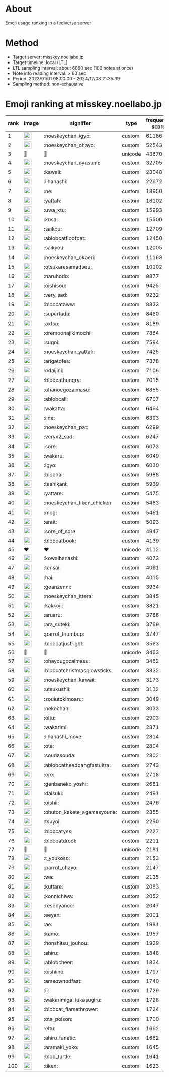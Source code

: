 # About
Emoji usage ranking in a fediverse server

# Method
- Target server: misskey.noellabo.jp
- Target timeline: local (LTL)
- LTL sampling interval: about 6060 sec (100 notes at once)
- Note info reading interval: > 60 sec
- Period: 2023/01/01 08:00:00 - 2024/12/08 21:35:39 
- Sampling method: non-exhaustive

# Emoji ranking at misskey.noellabo.jp

|rank|image|signifier|type|frequency score|
|----|----|----|----|----|
|1|<img height="24" src="https://misskey.noellabo.jp/emoji/noeskeychan_igyo.webp">|:noeskeychan_igyo:|custom|61186|
|2|<img height="24" src="https://misskey.noellabo.jp/emoji/noeskeychan_ohayo.webp">|:noeskeychan_ohayo:|custom|52543|
|3|🎉|🎉|unicode|43670|
|4|<img height="24" src="https://misskey.noellabo.jp/emoji/noeskeychan_oyasumi.webp">|:noeskeychan_oyasumi:|custom|32705|
|5|<img height="24" src="https://misskey.noellabo.jp/emoji/kawaii.webp">|:kawaii:|custom|23048|
|6|<img height="24" src="https://misskey.noellabo.jp/emoji/iihanashi.webp">|:iihanashi:|custom|22672|
|7|<img height="24" src="https://misskey.noellabo.jp/emoji/ne.webp">|:ne:|custom|18950|
|8|<img height="24" src="https://misskey.noellabo.jp/emoji/yattah.webp">|:yattah:|custom|16102|
|9|<img height="24" src="https://misskey.noellabo.jp/emoji/uwa_xtu.webp">|:uwa_xtu:|custom|15993|
|10|<img height="24" src="https://misskey.noellabo.jp/emoji/kusa.webp">|:kusa:|custom|15500|
|11|<img height="24" src="https://misskey.noellabo.jp/emoji/saikou.webp">|:saikou:|custom|12709|
|12|<img height="24" src="https://misskey.noellabo.jp/emoji/ablobcatfloofpat.webp">|:ablobcatfloofpat:|custom|12450|
|13|<img height="24" src="https://misskey.noellabo.jp/emoji/saikyou.webp">|:saikyou:|custom|12005|
|14|<img height="24" src="https://misskey.noellabo.jp/emoji/noeskeychan_okaeri.webp">|:noeskeychan_okaeri:|custom|11163|
|15|<img height="24" src="https://misskey.noellabo.jp/emoji/otsukaresamadseu.webp">|:otsukaresamadseu:|custom|10102|
|16|<img height="24" src="https://misskey.noellabo.jp/emoji/naruhodo.webp">|:naruhodo:|custom|9877|
|17|<img height="24" src="https://misskey.noellabo.jp/emoji/oishisou.webp">|:oishisou:|custom|9425|
|18|<img height="24" src="https://misskey.noellabo.jp/emoji/very_sad.webp">|:very_sad:|custom|9232|
|19|<img height="24" src="https://misskey.noellabo.jp/emoji/blobcataww.webp">|:blobcataww:|custom|8833|
|20|<img height="24" src="https://misskey.noellabo.jp/emoji/supertada.webp">|:supertada:|custom|8460|
|21|<img height="24" src="https://misskey.noellabo.jp/emoji/axtsu.webp">|:axtsu:|custom|8189|
|22|<img height="24" src="https://misskey.noellabo.jp/emoji/oremoonajikimochi.webp">|:oremoonajikimochi:|custom|7864|
|23|<img height="24" src="https://misskey.noellabo.jp/emoji/sugoi.webp">|:sugoi:|custom|7594|
|24|<img height="24" src="https://misskey.noellabo.jp/emoji/noeskeychan_yattah.webp">|:noeskeychan_yattah:|custom|7425|
|25|<img height="24" src="https://misskey.noellabo.jp/emoji/arigatofes.webp">|:arigatofes:|custom|7378|
|26|<img height="24" src="https://misskey.noellabo.jp/emoji/odaijini.webp">|:odaijini:|custom|7106|
|27|<img height="24" src="https://misskey.noellabo.jp/emoji/blobcathungry.webp">|:blobcathungry:|custom|7015|
|28|<img height="24" src="https://misskey.noellabo.jp/emoji/ohanoegozaimasu.webp">|:ohanoegozaimasu:|custom|6855|
|29|<img height="24" src="https://misskey.noellabo.jp/emoji/ablobcall.webp">|:ablobcall:|custom|6707|
|30|<img height="24" src="https://misskey.noellabo.jp/emoji/wakatta.webp">|:wakatta:|custom|6464|
|31|<img height="24" src="https://misskey.noellabo.jp/emoji/iine.webp">|:iine:|custom|6393|
|32|<img height="24" src="https://misskey.noellabo.jp/emoji/noeskeychan_pat.webp">|:noeskeychan_pat:|custom|6299|
|33|<img height="24" src="https://misskey.noellabo.jp/emoji/veryx2_sad.webp">|:veryx2_sad:|custom|6247|
|34|<img height="24" src="https://misskey.noellabo.jp/emoji/sore.webp">|:sore:|custom|6073|
|35|<img height="24" src="https://misskey.noellabo.jp/emoji/wakaru.webp">|:wakaru:|custom|6049|
|36|<img height="24" src="https://misskey.noellabo.jp/emoji/igyo.webp">|:igyo:|custom|6030|
|37|<img height="24" src="https://misskey.noellabo.jp/emoji/blobhai.webp">|:blobhai:|custom|5988|
|38|<img height="24" src="https://misskey.noellabo.jp/emoji/tashikani.webp">|:tashikani:|custom|5939|
|39|<img height="24" src="https://misskey.noellabo.jp/emoji/yattare.webp">|:yattare:|custom|5475|
|40|<img height="24" src="https://misskey.noellabo.jp/emoji/noeskeychan_tiken_chicken.webp">|:noeskeychan_tiken_chicken:|custom|5463|
|41|<img height="24" src="https://misskey.noellabo.jp/emoji/mog.webp">|:mog:|custom|5461|
|42|<img height="24" src="https://misskey.noellabo.jp/emoji/erait.webp">|:erait:|custom|5093|
|43|<img height="24" src="https://misskey.noellabo.jp/emoji/sore_of_sore.webp">|:sore_of_sore:|custom|4947|
|44|<img height="24" src="https://misskey.noellabo.jp/emoji/blobcatbook.webp">|:blobcatbook:|custom|4139|
|45|❤|❤|unicode|4112|
|46|<img height="24" src="https://misskey.noellabo.jp/emoji/kowaihanashi.webp">|:kowaihanashi:|custom|4073|
|47|<img height="24" src="https://misskey.noellabo.jp/emoji/tensai.webp">|:tensai:|custom|4061|
|48|<img height="24" src="https://misskey.noellabo.jp/emoji/hai.webp">|:hai:|custom|4015|
|49|<img height="24" src="https://misskey.noellabo.jp/emoji/goanzenni.webp">|:goanzenni:|custom|3934|
|50|<img height="24" src="https://misskey.noellabo.jp/emoji/noeskeychan_ittera.webp">|:noeskeychan_ittera:|custom|3845|
|51|<img height="24" src="https://misskey.noellabo.jp/emoji/kakkoii.webp">|:kakkoii:|custom|3821|
|52|<img height="24" src="https://misskey.noellabo.jp/emoji/aruaru.webp">|:aruaru:|custom|3786|
|53|<img height="24" src="https://misskey.noellabo.jp/emoji/ara_suteki.webp">|:ara_suteki:|custom|3769|
|54|<img height="24" src="https://misskey.noellabo.jp/emoji/parrot_thumbup.webp">|:parrot_thumbup:|custom|3747|
|55|<img height="24" src="https://misskey.noellabo.jp/emoji/blobcatjustright.webp">|:blobcatjustright:|custom|3563|
|56|🍗|🍗|unicode|3463|
|57|<img height="24" src="https://misskey.noellabo.jp/emoji/ohayougozaimasu.webp">|:ohayougozaimasu:|custom|3462|
|58|<img height="24" src="https://misskey.noellabo.jp/emoji/blobcatchristmasglowsticks.webp">|:blobcatchristmasglowsticks:|custom|3332|
|59|<img height="24" src="https://misskey.noellabo.jp/emoji/noeskeychan_kawaii.webp">|:noeskeychan_kawaii:|custom|3173|
|60|<img height="24" src="https://misskey.noellabo.jp/emoji/utsukushii.webp">|:utsukushii:|custom|3132|
|61|<img height="24" src="https://misskey.noellabo.jp/emoji/souiutokimoaru.webp">|:souiutokimoaru:|custom|3049|
|62|<img height="24" src="https://misskey.noellabo.jp/emoji/nekochan.webp">|:nekochan:|custom|3033|
|63|<img height="24" src="https://misskey.noellabo.jp/emoji/oltu.webp">|:oltu:|custom|2903|
|64|<img height="24" src="https://misskey.noellabo.jp/emoji/wakarimi.webp">|:wakarimi:|custom|2871|
|65|<img height="24" src="https://misskey.noellabo.jp/emoji/iihanashi_move.webp">|:iihanashi_move:|custom|2814|
|66|<img height="24" src="https://misskey.noellabo.jp/emoji/ota.webp">|:ota:|custom|2804|
|67|<img height="24" src="https://misskey.noellabo.jp/emoji/soudasouda.webp">|:soudasouda:|custom|2802|
|68|<img height="24" src="https://misskey.noellabo.jp/emoji/ablobcatheadbangfastultra.webp">|:ablobcatheadbangfastultra:|custom|2743|
|69|<img height="24" src="https://misskey.noellabo.jp/emoji/ore.webp">|:ore:|custom|2718|
|70|<img height="24" src="https://misskey.noellabo.jp/emoji/genbaneko_yoshi.webp">|:genbaneko_yoshi:|custom|2681|
|71|<img height="24" src="https://misskey.noellabo.jp/emoji/daisuki.webp">|:daisuki:|custom|2491|
|72|<img height="24" src="https://misskey.noellabo.jp/emoji/oishii.webp">|:oishii:|custom|2476|
|73|<img height="24" src="https://misskey.noellabo.jp/emoji/ohuton_kakete_agemasyoune.webp">|:ohuton_kakete_agemasyoune:|custom|2355|
|74|<img height="24" src="https://misskey.noellabo.jp/emoji/tsuyoi.webp">|:tsuyoi:|custom|2290|
|75|<img height="24" src="https://misskey.noellabo.jp/emoji/blobcatyes.webp">|:blobcatyes:|custom|2227|
|76|<img height="24" src="https://misskey.noellabo.jp/emoji/blobcatdrool.webp">|:blobcatdrool:|custom|2211|
|77|👀|👀|unicode|2181|
|78|<img height="24" src="https://misskey.noellabo.jp/emoji/t_youkoso.webp">|:t_youkoso:|custom|2153|
|79|<img height="24" src="https://misskey.noellabo.jp/emoji/parrot_ohayo.webp">|:parrot_ohayo:|custom|2147|
|80|<img height="24" src="https://misskey.noellabo.jp/emoji/wa.webp">|:wa:|custom|2135|
|81|<img height="24" src="https://misskey.noellabo.jp/emoji/kuttare.webp">|:kuttare:|custom|2083|
|82|<img height="24" src="https://misskey.noellabo.jp/emoji/konnichiwa.webp">|:konnichiwa:|custom|2052|
|83|<img height="24" src="https://misskey.noellabo.jp/emoji/resonyance.webp">|:resonyance:|custom|2047|
|84|<img height="24" src="https://misskey.noellabo.jp/emoji/eeyan.webp">|:eeyan:|custom|2001|
|85|<img height="24" src="https://misskey.noellabo.jp/emoji/ae.webp">|:ae:|custom|1981|
|86|<img height="24" src="https://misskey.noellabo.jp/emoji/kamo.webp">|:kamo:|custom|1957|
|87|<img height="24" src="https://misskey.noellabo.jp/emoji/honshitsu_jouhou.webp">|:honshitsu_jouhou:|custom|1929|
|88|<img height="24" src="https://misskey.noellabo.jp/emoji/ahiru.webp">|:ahiru:|custom|1848|
|89|<img height="24" src="https://misskey.noellabo.jp/emoji/ablobcheer.webp">|:ablobcheer:|custom|1834|
|90|<img height="24" src="https://misskey.noellabo.jp/emoji/oishiine.webp">|:oishiine:|custom|1797|
|91|<img height="24" src="https://misskey.noellabo.jp/emoji/ameownodfast.webp">|:ameownodfast:|custom|1740|
|92|<img height="24" src="https://misskey.noellabo.jp/emoji/ii.webp">|:ii:|custom|1729|
|93|<img height="24" src="https://misskey.noellabo.jp/emoji/wakarimiga_fukasugiru.webp">|:wakarimiga_fukasugiru:|custom|1728|
|94|<img height="24" src="https://misskey.noellabo.jp/emoji/blobcat_flamethrower.webp">|:blobcat_flamethrower:|custom|1724|
|95|<img height="24" src="https://misskey.noellabo.jp/emoji/ota_poison.webp">|:ota_poison:|custom|1700|
|96|<img height="24" src="https://misskey.noellabo.jp/emoji/eltu.webp">|:eltu:|custom|1662|
|97|<img height="24" src="https://misskey.noellabo.jp/emoji/ahiru_fanatic.webp">|:ahiru_fanatic:|custom|1662|
|98|<img height="24" src="https://misskey.noellabo.jp/emoji/aramaki_yoko.webp">|:aramaki_yoko:|custom|1645|
|99|<img height="24" src="https://misskey.noellabo.jp/emoji/blob_turtle.webp">|:blob_turtle:|custom|1641|
|100|<img height="24" src="https://misskey.noellabo.jp/emoji/tiken.webp">|:tiken:|custom|1623|
